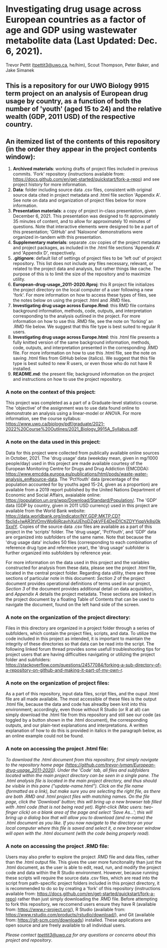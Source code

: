 # Investigating drug usage across European countries as a factor of age and GDP using wastewater metabolite data (Last Updated: Dec. 6, 2021).
Trevor Pettit (tpettit3@uwo.ca, he/him), Scout Thompson, Peter Baker, and Jake Simanek 

## This is a repository for our UWO Biology 9915 term project on an analysis of European drug usage by country, as a function of both the number of 'youth' (aged 15 to 24) and the relative wealth (GDP, 2011 USD) of the respective country. 

## An itemized list of the contents of this repository (in the order they appear in the project contents window):
1. **Archived materials**: working drafts of project files included in previous commits. 'Fork' repository (instructions available from: https://docs.github.com/en/get-started/quickstart/fork-a-repo) and see project history for more information.
2. **Data**: folder including source data .csv files, consistent with original source data cited in project metadata and .html file section 'Appendix A'. See note on data and organization of project files below for more information.
3. **Presentation materials**: a copy of project in-class presentation, given December 6, 2021. This presentation was designed to fit approximately 35 minutes of content, and to allow for approximately 10 minutes of questions. Note that interactive elements were designed to be a part of this presentation; 'GitHub' and 'Naloxone' demonstrations were organized in-tandem with this presentation.
4. **Supplementary materials**: separate .csv copies of the project metadata and project packages, as included in the .html file sections 'Appendix A' and 'Appendix D', respectively.
5. **.gitignore**: default list of settings of project files to be 'left out' of project repository. This list does not include any files necessary, relevant, or related to the project data and analysis, but rather things like cache. The purpose of this is to limit the size of the repository and to maximize utility. 
6. **European-drug-usage_2011-2020.Rproj**: this R project file initializes the project directory on the local computer of a user following a new 'fork'. For more information on how to access these types of files, see the notes below on using the project .html and .RMD files. 
7. **Investigating drug usage across Europe.Rmd**: this RMD file contains background information, methods, code, outputs, and interpretation corresponding to the analysis outlined in the project. For more information on how to use this .RMD file, see the note on 'forking' an .RMD file below. We suggest that this file type is best suited to regular R users.
8. **Investigating drug usage across Europe.html**: this .html file presents a fully knitted version of the same background information, methods, code, outputs, and interpretation presented in the corresponding .RMD file. For more information on how to use this .html file, see the note on saving .html files from GitHub below (italics). We suggest that this file type is best suited to new R users, or even those who do not have R installed.
9. **README.md**: the present file; background information on the project and instructions on how to use the project repository. 

### A note on the context of this project:
This project was completed as a part of a Graduate-level statistics course. The 'objective' of the assignment was to use data found online to demonstrate an analysis using a linear-model or ANOVA. For more information, see the course syllabus: https://www.uwo.ca/biology/pdf/graduate/2021-2022%20Course%20Outlines/2021_Biology_9915A_Syllabus.pdf. 

### A note on the data used in this project:
Data for this project were collected from publically available online sources in October, 2021. The 'drug usage' data (weekday mean, given in mg/1000 people/day) used in this project are made available courtesy of the European Monitoring Centre for Drugs and Drug Addiction (EMCDDA): https://www.emcdda.europa.eu/publications/html/pods/waste-water-analysis_en#source-data. 
The 'PctYouth' data (precentage of the population accounted for by youths aged 15-24, given as a proportion) are available from a 2019 report published by the United Nations Department of Economic and Social Affairs, avaialable online: https://population.un.org/wpp/Download/Standard/Population/. 
The 'GDP' data (GDP by country, given in 2011 USD currency) used in this project are available from the World Bank website: https://data.worldbank.org/indicator/NY.GDP.MKTP.CD?fbclid=IwAR3tVOmvWo6ijRcavhXuUEhoDZgkVFE4DeiD1CtiZDYYiqpVk8sj0kSxxIY. 
Copies of the source data .csv files are available as a part of this project in the 'scripts' folder. The 'drug usage', 'PctYouth', and 'GDP' data are organized into subfolders of the same name. Note that because the 'drug usage data' includes 50 files (corresponding to each combination of reference drug type and reference year), the 'drug usage' subfolder is further organized into subfolders by reference year. 

For more information on the data used in this project and the variables constructed for analysis from these data, please see the project .html file, located in the central project folder. Regarding data utility, there are three sections of particular note in this document: *Section 2* of the project document provides operational definitions of terms used in our project, *Section 3* of the document provides additional detail on data acquisition, and *Appendix A* details the project metadata. These sections are linked in the project document by a floating Table of Contents that can be used to navigate the document, found on the left hand side of the screen. 

### A note on the organization of the project directory:
Files in this directory are organized in a project folder through a series of subfolders, which contain the project files, scripts, and data. To utilize the code included in this project as intended, it is important to maintain the integrity of these directories so that data can be read into the script. The following linked forum thread provides some usefull troubleshooting tips for project users that are having difficulties navigating or utilizing the project folder and subfolders: https://stackoverflow.com/questions/24577084/forking-a-sub-directory-of-a-repository-on-github-and-making-it-part-of-my-own-r.

### A note on the organization of project files:
As a part of this repository, input data files, script files, and the ouput .html file are all made available. The most accessible of these files is the output .html file, because the data and code has alreadby been knit into this environment; accordingly, even those without R Studio (or R at all) can simply download the .html file from this repository and still see our code (as toggled by a button shown in the .html document), the corresponding outputs, and our plain-text explanations and interpretations. A written explanation of how to do this is provided in italics in the paragraph below, as an online example could not be found.

### A note on accessing the project .html file:
*To download the .html document from this repository, first simply navigate to the repository home page (https://github.com/trevor-lyman/European-drug-usage_2011-2020). Under the 'Code' tab, all files and subfolders located within the main project directory can be seen in a single pane. The .html analysis file is located in the main project directory, and thus should be visible in this pane ("update-name.html"). Click on the file name (formatted as a link), but make sure you are selecting the right file, as there are both .RMD and .html project files with matching names. On the file page, click the 'Download' button; this will bring up a new browser tab filled with .html code (that is not being read yet). Right-click (Mac users: two-finger click) on a blank area of the page and select 'Save As...'; this will bring up a dialog box that will allow you to download (and re-name) the .html document as you like. If you now navigate to the directory on your local computer where this file is saved and select it, a new browser window will open with the .html document (with the code being properly read).*

### A note on accessing the project .RMD file:
Users may also prefer to explore the project .RMD file and data files, rather than the .html output file. This gives the user more funcitonality than just the .html document, as the user is able to edit, read, run, and modify the project code and data within the R Studio environment. However, because running these scripts will require the source data .csv files, which are read into the script from path-specific project folders included in this project directory, it is recommended to do so by creating a 'fork' of this repository (instructions available from: https://docs.github.com/en/get-started/quickstart/fork-a-repo) rather than just simply downloading the .RMD file. Before attempting to fork this repository, we reccomend users ensure they have R (available from: https://www.r-project.org/), R Studio (available from: https://www.rstudio.com/products/rstudio/download/), and Git (available from: https://git-scm.com/downloads) installed. These applications are open source and are freely available to all individual users. 



*Please contact tpettit3@uwo.ca for any questions or concerns about this project and repository*.

